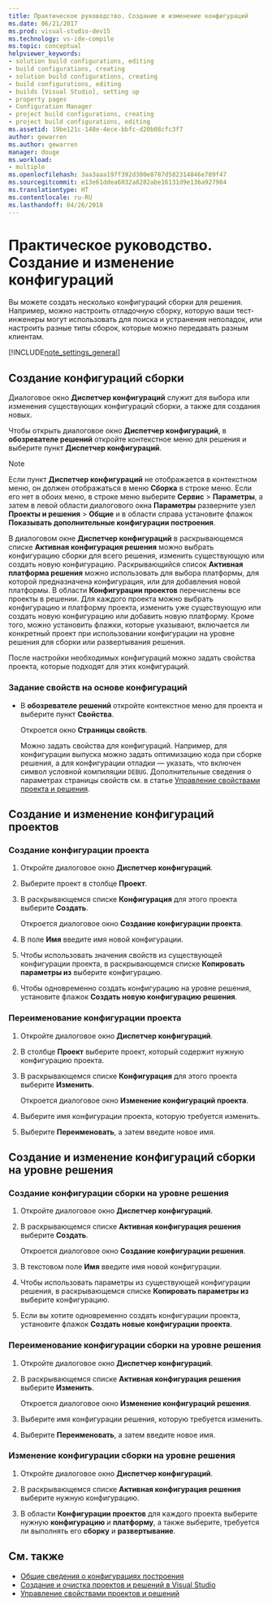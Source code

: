 ```yaml
---
title: Практическое руководство. Создание и изменение конфигураций
ms.date: 06/21/2017
ms.prod: visual-studio-dev15
ms.technology: vs-ide-compile
ms.topic: conceptual
helpviewer_keywords:
- solution build configurations, editing
- build configurations, creating
- solution build configurations, creating
- build configurations, editing
- builds [Visual Studio], setting up
- property pages
- Configuration Manager
- project build configurations, creating
- project build configurations, editing
ms.assetid: 19be121c-148e-4ece-bbfc-d20b08cfc3f7
author: gewarren
ms.author: gewarren
manager: douge
ms.workload:
- multiple
ms.openlocfilehash: 3aa3aaa197f392d300e8787d582314846e789f47
ms.sourcegitcommit: e13e61ddea6032a8282abe16131d9e136a927984
ms.translationtype: HT
ms.contentlocale: ru-RU
ms.lasthandoff: 04/26/2018
---
```

# <a name="how-to-create-and-edit-configurations"></a>Практическое руководство. Создание и изменение конфигураций

Вы можете создать несколько конфигураций сборки для решения. Например, можно настроить отладочную сборку, которую ваши тест-инженеры могут использовать для поиска и устранения неполадок, или настроить разные типы сборок, которые можно передавать разным клиентам.

[!INCLUDE[note_settings_general](../data-tools/includes/note_settings_general_md.md)]

## <a name="create-build-configurations"></a>Создание конфигураций сборки

Диалоговое окно **Диспетчер конфигураций** служит для выбора или изменения существующих конфигураций сборки, а также для создания новых.

Чтобы открыть диалоговое окно **Диспетчер конфигураций**, в **обозревателе решений** откройте контекстное меню для решения и выберите пункт **Диспетчер конфигураций**.

> [!NOTE]
> Если пункт **Диспетчер конфигураций** не отображается в контекстном меню, он должен отображаться в меню **Сборка** в строке меню. Если его нет в обоих меню, в строке меню выберите **Сервис** > **Параметры**, а затем в левой области диалогового окна **Параметры** разверните узел **Проекты и решения** > **Общие** и в области справа установите флажок **Показывать дополнительные конфигурации построения**.

В диалоговом окне **Диспетчер конфигураций** в раскрывающемся списке **Активная конфигурация решения** можно выбрать конфигурацию сборки для всего решения, изменить существующую или создать новую конфигурацию. Раскрывающийся список **Активная платформа решения** можно использовать для выбора платформы, для которой предназначена конфигурация, или для добавления новой платформы. В области **Конфигурации проектов** перечислены все проекты в решении. Для каждого проекта можно выбрать конфигурацию и платформу проекта, изменить уже существующую или создать новую конфигурацию или добавить новую платформу. Кроме того, можно установить флажки, которые указывают, включается ли конкретный проект при использовании конфигурации на уровне решения для сборки или развертывания решения.

 После настройки необходимых конфигураций можно задать свойства проекта, которые подходят для этих конфигураций.

### <a name="to-set-properties-based-on-configurations"></a>Задание свойств на основе конфигураций

-   В **обозревателе решений** откройте контекстное меню для проекта и выберите пункт **Свойства**.

     Откроется окно **Страницы свойств**.

     Можно задать свойства для конфигураций. Например, для конфигурации выпуска можно задать оптимизацию кода при сборке решения, а для конфигурации отладки — указать, что включен символ условной компиляции `DEBUG`. Дополнительные сведения о параметрах страницы свойств см. в статье [Управление свойствами проекта и решения](../ide/managing-project-and-solution-properties.md).

## <a name="create-and-modify-project-configurations"></a>Создание и изменение конфигураций проектов

### <a name="to-create-a-project-configuration"></a>Создание конфигурации проекта

1.  Откройте диалоговое окно **Диспетчер конфигураций**.

2.  Выберите проект в столбце **Проект**.

3.  В раскрывающемся списке **Конфигурация** для этого проекта выберите **Создать**.

     Откроется диалоговое окно **Создание конфигурации проекта**.

4.  В поле **Имя** введите имя новой конфигурации.

5.  Чтобы использовать значения свойств из существующей конфигурации проекта, в раскрывающемся списке **Копировать параметры из** выберите конфигурацию.

6.  Чтобы одновременно создать конфигурацию на уровне решения, установите флажок **Создать новую конфигурацию решения**.

### <a name="to-rename-a-project-configuration"></a>Переименование конфигурации проекта

1.  Откройте диалоговое окно **Диспетчер конфигураций**.

2.  В столбце **Проект** выберите проект, который содержит нужную конфигурацию проекта.

3.  В раскрывающемся списке **Конфигурация** для этого проекта выберите **Изменить**.

     Откроется диалоговое окно **Изменение конфигураций проекта**.

4.  Выберите имя конфигурации проекта, которую требуется изменить.

5.  Выберите **Переименовать**, а затем введите новое имя.

## <a name="create-and-modify-solution-wide-build-configurations"></a>Создание и изменение конфигураций сборки на уровне решения

### <a name="to-create-a-solution-wide-build-configuration"></a>Создание конфигурации сборки на уровне решения

1.  Откройте диалоговое окно **Диспетчер конфигураций**.

2.  В раскрывающемся списке **Активная конфигурация решения** выберите **Создать**.

     Откроется диалоговое окно **Создание конфигурации решения**.

3.  В текстовом поле **Имя** введите имя новой конфигурации.

4.  Чтобы использовать параметры из существующей конфигурации решения, в раскрывающемся списке **Копировать параметры из** выберите конфигурацию.

5.  Если вы хотите одновременно создать конфигурации проекта, установите флажок **Создать новые конфигурации проекта**.

### <a name="to-rename-a-solution-wide-build-configuration"></a>Переименование конфигурации сборки на уровне решения

1.  Откройте диалоговое окно **Диспетчер конфигураций**.

2.  В раскрывающемся списке **Активная конфигурация решения** выберите **Изменить**.

     Откроется диалоговое окно **Изменение конфигураций решения**.

3.  Выберите имя конфигурации решения, которую требуется изменить.

4.  Выберите **Переименовать**, а затем введите новое имя.

### <a name="to-modify-a-solution-wide-build-configuration"></a>Изменение конфигурации сборки на уровне решения

1.  Откройте диалоговое окно **Диспетчер конфигураций**.

2.  В раскрывающемся списке **Активная конфигурация решения** выберите нужную конфигурацию.

3.  В области **Конфигурации проектов** для каждого проекта выберите нужную **конфигурацию** и **платформу**, а также выберите, требуется ли выполнять его **сборку** и **развертывание**.

## <a name="see-also"></a>См. также

- [Общие сведения о конфигурациях построения](../ide/understanding-build-configurations.md)
- [Создание и очистка проектов и решений в Visual Studio](../ide/building-and-cleaning-projects-and-solutions-in-visual-studio.md)
- [Управление свойствами проектов и решений](managing-project-and-solution-properties.md)